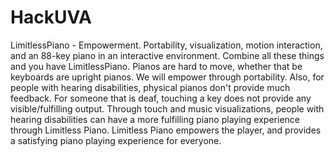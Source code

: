 # HackUVA
LimitlessPiano - Empowerment.  Portability, visualization, motion interaction, and an 88-key piano in an interactive environment.  Combine all these things and you have LimitlessPiano.  Pianos are hard to move, whether that be keyboards are upright pianos.  We will empower through portability.  Also, for people with hearing disabilities, physical pianos don't provide much feedback.  For someone that is deaf, touching a key does not provide any visible/fulfilling output. Through touch and music visualizations, people with hearing disabilities can have a more fulfilling piano playing experience through Limitless Piano.  Limitless Piano empowers the player, and provides a satisfying piano playing experience for everyone.
